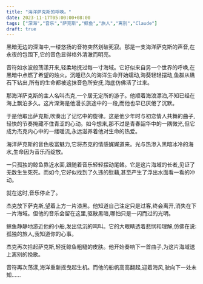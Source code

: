 ```yaml
---
title: "海洋萨克斯的呼唤。"
date: 2023-11-17T05:00:00+08:00
tags: ["深海","音乐","萨克斯","鲸鱼","旅人","离别","Claude"]
draft: true
--- 
```


黑暗无边的深海中,一缕悠扬的音符突然划破死寂。那是一支海洋萨克斯的声音,在永夜的包围下,它的音色显得格外清澈而明亮。

音符如水波般荡漾开来,轻柔地抚过每一寸海域。它好似来自另一个世界的呼唤,在黑暗中点燃了希望的烛火。沉睡已久的海洋生命开始蠕动,海葵轻轻摆动,鱼群从礁石下钻出,所有的生命都被这抹音色所安抚,海底仿佛活了过来。

那海洋萨克斯的主人名叫杰克,一个居无定所的游子。他顺着海浪漂泊,不知已经在海上飘泊多久。这片深海是他漫长旅途中的一段,而他也早已厌倦了沉默。

于是他取出萨克斯,吹奏出了记忆中的旋律。这是他少年时与初恋情人共舞的曲子,轻快的节奏掩藏不住青涩的心动。如今想来,那不过是青春韶华中的一隅微光,但它成为杰克内心中的一缕暖流,永远滋养着他对生命的热爱。

海洋萨克斯的音色极富魅力,它将杰克的情感娓娓道来。光与热渗入黑暗冰冷的海水,生命因为音乐而绽放。

一只孤独的鲸鱼靠近水面,跟随着音乐轻轻摆动尾鳍。它是这片海域的长者,见证了无数生生死死。而如今,它好似找到了久违的慰藉,甚至产生了浮出水面看一看的冲动。

就在这时,音乐停止了。

杰克放下萨克斯,望着上方一片漆黑。他知道自己注定只是过客,终会离开,消失在下一片海域。但他的音乐会留在这里,驱散黑暗,哪怕只是一闪而过的光明。

鲸鱼静静地游近他的小船,发出低沉的鸣叫。它的大眼睛透着悲悯和理解,仿佛在说:孤独的旅人,我知道你的心事。

杰克再次拾起萨克斯,轻抚鲸鱼粗糙的皮肤。他开始奏响下一首曲子,为这片海域送上离别的挽歌。

音符再次荡漾,海洋重新摇曳起生机。而他的船帆高高翻起,迎着海风,驶向下一处未知......